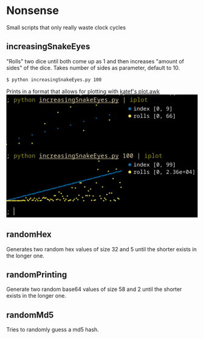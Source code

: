 # Nonsense
Small scripts that only really waste clock cycles 

## increasingSnakeEyes
"Rolls" two dice until both come up as 1 and then increases "amount of sides" of the dice.
Takes number of sides as parameter, default to 10.
```bash
$ python increasingSnakeEyes.py 100
```

Prints in a format that allows for plotting with [katef's plot.awk](https://gist.github.com/katef/fb4cb6d47decd8052bd0e8d88c03a102)
![Two plots of increasingSnakeEyes.py. The first one using dice up to 10 and the second up to 100. The plots have dots for the index and number of rolls needed to get snake eyes. There are large fluctuations from index to index for how many rolls were needed. Almost as if it was random. Because it should be indistinguishable from truly random.](/images/plot.png)

## randomHex
Generates two random hex values of size 32 and 5 until the shorter exists in the longer one.

## randomPrinting
Generate two random base64 values of size 58 and 2 until the shorter exists in the longer one.

## randomMd5
Tries to randomly guess a md5 hash.
